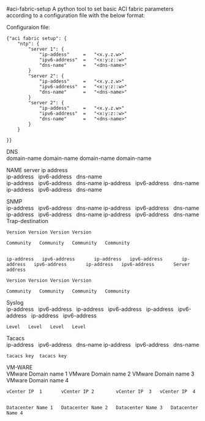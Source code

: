 #aci-fabric-setup
A python tool to set basic ACI fabric parameters according to a configuration file with the below format:	 											Configuraion file:

	{"aci fabric setup": {
		"ntp": {
    		"server 1": { 
      			"ip-addess"		=	"<x.y.z.w>"
      			"ipv6-address"	= 	"<x:y:z::w>"
      			"dns-name"		= 	"<dns-name>"
    		}
    		"server 2": { 
      			"ip-addess"		=	"<x.y.z.w>"
      			"ipv6-address"	=	"<x:y:z::w>"
      			"dns-name"		= 	"<dns-name>"
    		}
    		"server 2": { 
      			"ip-addess"		=	"<x.y.z.w>"
      			"ipv6-address"	= 	"<x:y:z::w>"
      			"dns-name"		= 	"<dns-name>"
    		}
    	}
    	
    }}	
																								DNS													domain-name	domain-name	domain-name	domain-name																																NAME server ip address													ip-address   ipv6-address   dns-name	
	ip-address   ipv6-address   dns-name
		ip-address   ipv6-address   dns-name	
	ip-address   ipv6-address   dns-name								 												 												SNMP									 			 	ip-address   ipv6-address   dns-name	ip-address   ipv6-address   dns-name	ip-address   ipv6-address   dns-name	ip-address   ipv6-address   dns-name	Trap-destination																			 	Version	Version	Version	Version								 												 	Community	Community	Community	Community								 												 												 	ip-address   ipv6-address   	ip-address   ipv6-address   	ip-address   ipv6-address   	ip-address   ipv6-address   	Server address							 												 	Version	Version	Version	Version																					Community	Community	Community	Community																																Syslog													ip-address   ipv6-address   	ip-address   ipv6-address   	ip-address   ipv6-address   	ip-address   ipv6-address   																					Level	Level	Level	Level																																Tacacs													ip-address   ipv6-address   dns-name	ip-address   ipv6-address   dns-name																							tacacs key	tacacs key																																		VM-WARE													VMware Domain name 1	VMware Domain name 2	VMware Domain name 3	VMware Domain name 4																					vCenter IP  1   	vCenter IP 2      	vCenter IP  3 	vCenter IP  4   																					Datacenter Name 1	Datacenter Name 2	Datacenter Name 3	Datacenter Name 4																				